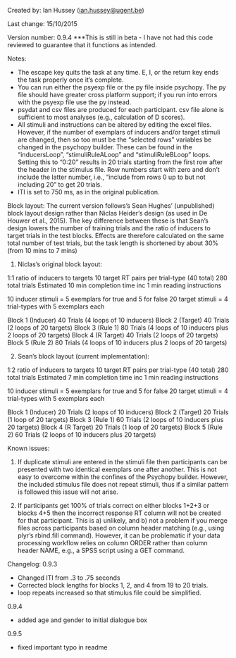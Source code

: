 Created by:
Ian Hussey (ian.hussey@ugent.be)

Last change:
15/10/2015

Version number:
0.9.4
***This is still in beta - I have not had this code reviewed to guarantee that it functions as intended.

Notes:
- The escape key quits the task at any time. E, I, or the return key ends the task properly once it’s complete.
- You can run either the psyexp file or the py file inside psychopy. The py file should have greater cross platform support; if you run into errors with the psyexp file use the py instead.
- psydat and csv files are produced for each participant. csv file alone is sufficient to most analyses (e.g., calculation of D scores).
- All stimuli and instructions can be altered by editing the excel files. However, if the number of exemplars of inducers and/or target stimuli are changed, then so too must be the “selected rows” variables be changed in the psychopy builder. These can be found in the “inducersLoop”, “stimuliRuleALoop” and  “stimuliRuleBLoop” loops. Setting this to “0:20” results in 20 trials starting from the first row after the header in the stimulus file. Row numbers start with zero and don’t include the latter number, i.e., “include from rows 0 up to but not including 20” to get 20 trials.
- ITI is set to 750 ms, as in the original publication.


Block layout:
The current version follows’s Sean Hughes’ (unpublished) block layout design rather than Niclas Heider’s design (as used in De Houwer et al., 2015). The key difference between these is that Sean’s design lowers the number of training trials and the ratio of inducers to target trials in the test blocks. Effects are therefore calculated on the same total number of test trials, but the task length is shortened by about 30% (from 10 mins to 7 mins)

1. Niclas’s original block layout:

1:1 ratio of inducers to targets
10 target RT pairs per trial-type (40 total)
280 total trials
Estimated 10 min completion time inc 1 min reading instructions

10 inducer stimuli = 5 exemplars for true and 5 for false
20 target stimuli = 4 trial-types with 5 exemplars each 

Block 1 (Inducer) 40 Trials (4 loops of 10 inducers)
Block 2 (Target) 40 Trials (2 loops of 20 targets)
Block 3 (Rule 1) 80 Trials (4 loops of 10 inducers plus 2 loops of 20 targets)
Block 4 (R Target) 40 Trials (2 loops of 20 targets)
Block 5 (Rule 2) 80 Trials (4 loops of 10 inducers plus 2 loops of 20 targets)

2. Sean’s block layout (current implementation):

1:2 ratio of inducers to targets
10 target RT pairs per trial-type (40 total)
280 total trials
Estimated 7 min completion time inc 1 min reading instructions

10 inducer stimuli = 5 exemplars for true and 5 for false
20 target stimuli = 4 trial-types with 5 exemplars each 

Block 1 (Inducer) 20 Trials (2 loops of 10 inducers)
Block 2 (Target) 20 Trials (1 loop of 20 targets)
Block 3 (Rule 1) 60 Trials (2 loops of 10 inducers plus 20 targets)
Block 4 (R Target) 20 Trials (1 loop of 20 targets)
Block 5 (Rule 2) 60 Trials (2 loops of 10 inducers plus 20 targets)


Known issues:
1. If duplicate stimuli are entered in the stimuli file then participants can be presented with two identical exemplars one after another. This is not easy to overcome within the confines of the Psychopy builder. However, the included stimulus file does not repeat stimuli, thus if a similar pattern is followed this issue will not arise.

2. If participants get 100% of trials correct on either blocks 1+2+3 or blocks 4+5 then the incorrect response RT column will not be created for that participant. This is a) unlikely, and b) not a problem if you merge files across participants based on column header matching (e.g., using plyr’s rbind.fill command). However, it can be problematic if your data processing workflow relies on column ORDER rather than column header NAME, e.g., a SPSS script using a GET command.

Changelog:
0.9.3
- Changed ITI from .3 to .75 seconds
- Corrected block lengths for blocks 1, 2, and 4 from 19 to 20 trials. 
- loop repeats increased so that stimulus file could be simplified.

0.9.4 
- added age and gender to initial dialogue box

0.9.5 
- fixed important typo in readme